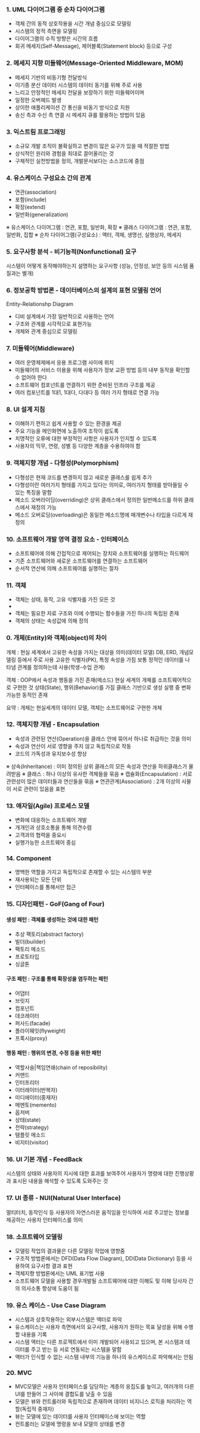 

### 1. UML 다이어그램 중 순차 다이어그램

* 객체 간의 동적 상호작용을 시간 개념 중심으로 모델링
* 시스템의 정적 측면을 모델링
* 다이어그램의 수직 방향은 시간의 흐름
* 회귀 메세지(Self-Message), 제어블록(Statement block) 등으로 구성 

### 2. 메세지 지향 미들웨어(Message-Oriented Middleware, MOM)

* 메세지 기반의 비동기형 전달방식
* 이기종 분산 데이터 시스템의 데이터 동기를 위해 주로 사용
* 느리고 안정적인 메세지 전달을 보장하기 위한 미들웨어이며 
* 일정한 오버헤드 발생
* 상이한 애플리케이션 간 통신을 비동기 방식으로 지원
* 송신 측과 수신 측 연결 시 메세지 큐를 활용하는 방법이 있음

### 3. 익스트림 프로그래밍 

* 소규모 개발 조직이 불확실하고 변경이 많은 요구가 있을 때 적절한 방법
* 상식적인 원리와 경험을 최대로 끌어올리는 것
* 구체적인 실천방법을 정의, 개발문서보다는 소스코드에 중점


### 4. 유스케이스 구성요소 간의 관계 

* 연관(association)
* 포함(include)
* 확장(extend)
* 일반화(generalization)

※ 유스케이스 다이어그램 : 연관, 포함, 일반화, 확장
※ 클래스 다이어그램 : 연관, 포함, 일반화, 집합
※ 순차 다이어그램(구성요소) : 액터, 객체, 생명선, 실행상자, 메세지


### 5. 요구사항 분석 - 비기능적(Nonfunctional) 요구

시스템이 어떻게 동작해야하는지 설명하는 요구사항
(성능, 안정성, 보안 등의 시스템 품질과는 별개)





### 6. 정보공학 방법론 - 데이터베이스의 설계의 표현 모델링 언어

Entity-Relationshp Diagram

* 디비 설계에서 가장 일반적으로 사용하는 언어 
* 구조와 관계를 시각적으로 표현가능
* 개체와 관계 중심으로 모델링 



### 7. 미들웨어(Middleware)

* 여러 운영체제에서 응용 프로그램 사이에 위치
* 미들웨어의 서비스 이용을 위해 사용자가 정보 교환 방법 등의 내부 동작을 확인할 수 없어야 한다
* 소프트웨어 컴포넌트를 연결하기 위한 준비된 인프라 구조를 제공
* 여러 컴포넌트를 1대1, 1대다, 다대다 등 여러 가지 형태로 연결 가능 

### 8. UI 설계 지침 

* 이해하기 편하고 쉽게 사용할 수 있는 환경을 제공
* 주요 기능을 메인화면에 노출하여 조작이 쉽도록 
* 치명적인 오류에 대한 부정적인 사항은 사용자가 인지할 수 있도록
* 사용자의 믹무, 연령, 성별 등 다양한 계층을 수용하여야 함


### 9. 객체지향 개념 - 다형성(Polymorphism)

* 다형성은 현재 코드를 변경하지 않고 새로운 클래스를 쉽게 추가 
* 다형성이란 여러가지 형태를 가지고 있다는 의미로, 여러가지 형태를 받아들일 수 있는 특징을 말함
* 메소드 오버라이딩(overriding)은 상위 클래스에서 정의한 일반메소드를 하위 클래스에서 재정의 가능
* 메소드 오버로딩(overloading)은 동일한 메소드명에 매개변수나 타입을 다르게 재정의

### 10. 소프트웨어 개발 영역 결정 요소 - 인터페이스

* 소프트웨어에 의해 간접적으로 제어되는 장치와 소프트웨어를 실행하는 하드웨어
* 기존 소프트웨어와 새로운 소프트웨어를 연결하는 소프트웨어
* 순서적 연산에 의해 소프트웨어를 실행하는 절차 


### 11. 객체

* 객체는 상태, 동작, 고유 식별자를 가진 모든 것
* 
* 객체는 필요한 자료 구조와 이에 수행되는 함수들을 가진 하나의 독립된 존재 
* 객체의 상태는 속성값에 의해 정의




### 0. 개체(Entity)와 객체(object)의 차이

개체 : 현실 세계에서 고유한 속성을 가지는 대상을 의미(데이터 모델)
DB, ERD, 개념모델링 등에서 주로 사용
고유한 식별자(PK), 특정 속성을 가짐
보통 정적인 데이터를 나타냄 
관계를 정의하는데 사용(학생-수업 관계)


객체 : OOP에서 속성과 행동을 가진 존재(메소드)
현실 세계의 개체를 소프트웨어적으로 구현한 것
상태(State), 행위(Behavior)를 가짐
클래스 기반으로 생성
실행 중 변화 가능한 동적인 존재 


요약 : 개체는 현실세계의 데이터 모델, 객체는 소프트웨어로 구현한 개체




### 12. 객체지향 개념 - Encapsulation 

* 속성과 관련된 연산(Operation)을 클래스 안에 묶어서 하나로 취급하는 것을 의미
* 속성과 연산이 서로 영향을 주지 않고 독립적으로 작동
* 코드의 가독성과 유지보수성 향상

※ 상속(Inheritance) : 이미 정의된 상위 클래스의 모든 속성과 연산을 하위클래스가 물려받음
※ 클래스 : 하나 이상의 유사한 객체들을 묶음
※ 캡슐화(Encapsulation) : 서로 관련성이 많은 데이터들과 연산들을 묶음
※ 연관관계(Association) : 2개 이상의 사물이 서로 관련이 있음을 표현

### 13.  애자일(Agile) 프로세스 모델

* 변화에 대응하는 소프트웨어 개발
* 개개인과 상호소통을 통해 의견수렴
* 고객과의 협력을 중요시
* 실행가능한 소프트웨어 중심


### 14. Component

* 명백한 역할을 가지고 독립적으로 존재할 수 있는 시스템의 부분
* 재사용되는 모든 단위
* 인터페이스를 통해서만 접근

### 15. 디자인패턴 - GoF(Gang of Four)

#### 생성 패턴 : 객체를 생성하는 것에 대한 패턴

* 추상 팩토리(abstract factory)
* 빌더(builder)
* 팩토리 메소드
* 프로토타입
* 싱글톤


#### 구조 패턴 : 구조를 통해 확장성을 염두하는 패턴

* 어댑터
* 브릿지
* 컴포넌트
* 데코레이터
* 퍼사드(facade)
* 플라이웨잇(flyweight)
* 프록시(proxy)

#### 행동 패턴 : 행위의 변경, 수정 등을 위한 패턴

* 역할사슬|책임연쇄(chain of reposibility)
* 커맨드
* 인터프리터
* 이터레이터(반복자)
* 미디에이터(중재자)
* 메멘토(memento)
* 옵저버
* 상태(state)
* 전략(strategy)
* 템플릿 메소드
* 비지터(visitor) 

### 16. UI 기본 개념 - FeedBack

시스템의 상태와 사용자의 지시에 대한 효과를 보여주어 사용자가 명령에 대한
진행상황과 표시된 내용을 해석할 수 있도록 도와주는 것


### 17. UI 종류 - NUI(Natural User Interface)

멀티터치, 동작인식 등 사용자의 자연스러운 움직임을 인식하여 서로 주고받는 정보를
제공하는 사용자 인터페이스를 의미 


### 18. 소프트웨어 모델링

* 모델링 작업의 결과물은 다른 모델링 작업에 영향줌
* 구조적 방법론에서는 DFD(Data Flow Diagram), DD(Data Dictionary) 등을 사용하여 요구사항 결과 표현
* 객체지향 방법론에서는 UML 표기법 사용
* 소프트웨어 모델을 사용할 경우개발될 소프트웨어에 대한 이해도 및 이해 당사자 간의 의사소통 향상에 도움이 됨


### 19. 유스 케이스 - Use Case Diagram

* 시스템과 상호작용하는 외부시스템은 액터로 파악
* 유스케이스는 사용자 측면에서의 요구사항, 사용자가 원하는 목표 달성을 위해 수행할 내용을 기록
* 시스템 액터는 다른 프로젝트에서 이미 개발되어 사용되고 있으며, 본 시스템과 데이터를 주고 받는 등 서로 연동되는 시스템을 말함
* 액터가 인식할 수 없는 시스템 내부의 기능을 하나의 유스케이스로 파악해서는 안됨

### 20. MVC

* MVC모델은 사용자 인터페이스를 담당하는 계층의 응집도를 높이고, 여러개의 다른 UI를 만들어 그 사이에 결합도를 낮출 수 있음
* 모델은 뷰와 컨트롤러와 독립적으로 존재하며 데이터 비지니스 로직을 처리하는 역할(독립적 중재자)
* 뷰는 모델에 있는 데이터를 사용자 인터페이스에 보이는 역할
* 컨트롤러는 모델에 명령을 보내 모델의 상태를 변경
